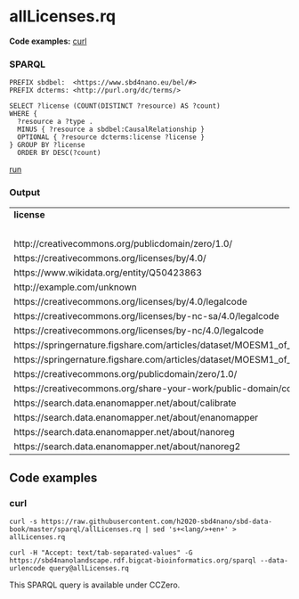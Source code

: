# allLicenses.rq

**Code examples:** [curl](#curl)

### SPARQL

```sparql
PREFIX sbdbel:  <https://www.sbd4nano.eu/bel/#>
PREFIX dcterms: <http://purl.org/dc/terms/>

SELECT ?license (COUNT(DISTINCT ?resource) AS ?count)
WHERE {
  ?resource a ?type .
  MINUS { ?resource a sbdbel:CausalRelationship }
  OPTIONAL { ?resource dcterms:license ?license }
} GROUP BY ?license
  ORDER BY DESC(?count)
```

[run](https://sbd4nanolandscape.rdf.bigcat-bioinformatics.org/?q=PREFIX%20sbdbel%3A%20%20%3Chttps%3A%2F%2Fwww.sbd4nano.eu%2Fbel%2F%23%3E%0APREFIX%20dcterms%3A%20%3Chttp%3A%2F%2Fpurl.org%2Fdc%2Fterms%2F%3E%0A%0ASELECT%20%3Flicense%20%28COUNT%28DISTINCT%20%3Fresource%29%20AS%20%3Fcount%29%0AWHERE%20%7B%0A%20%20%3Fresource%20a%20%3Ftype%20.%0A%20%20MINUS%20%7B%20%3Fresource%20a%20sbdbel%3ACausalRelationship%20%7D%0A%20%20OPTIONAL%20%7B%20%3Fresource%20dcterms%3Alicense%20%3Flicense%20%7D%0A%7D%20GROUP%20BY%20%3Flicense%0A%20%20ORDER%20BY%20DESC%28%3Fcount%29%0A)


### Output

<table>
  <tr>
    <td><b>license</b></td>
    <td><b>count</b></td>
  </tr>
  <tr>
    <td></td>
    <td>6118</td>
  </tr>
  <tr>
    <td>http://creativecommons.org/publicdomain/zero/1.0/</td>
    <td>1777</td>
  </tr>
  <tr>
    <td>https://creativecommons.org/licenses/by/4.0/</td>
    <td>261</td>
  </tr>
  <tr>
    <td>https://www.wikidata.org/entity/Q50423863</td>
    <td>23</td>
  </tr>
  <tr>
    <td>http://example.com/unknown</td>
    <td>17</td>
  </tr>
  <tr>
    <td>https://creativecommons.org/licenses/by/4.0/legalcode</td>
    <td>14</td>
  </tr>
  <tr>
    <td>https://creativecommons.org/licenses/by-nc-sa/4.0/legalcode</td>
    <td>1</td>
  </tr>
  <tr>
    <td>https://creativecommons.org/licenses/by-nc/4.0/legalcode</td>
    <td>1</td>
  </tr>
  <tr>
    <td>https://springernature.figshare.com/articles/dataset/MOESM1_of_Role_of_chemical_composition_and_redox_modification_of_poorly_soluble_nanomaterials_on_their_ability_to_enhance_allergic_airway_sensitisation_in_mice/10071023</td>
    <td>1</td>
  </tr>
  <tr>
    <td>https://springernature.figshare.com/articles/dataset/MOESM1_of_Role_of_chemical_composition_and_redox_modification_of_poorly_soluble_nanomaterials_on_their_ability_to_enhance_allergic_airway_sensitisation_in_mice/10071032</td>
    <td>1</td>
  </tr>
  <tr>
    <td>https://creativecommons.org/publicdomain/zero/1.0/</td>
    <td>1</td>
  </tr>
  <tr>
    <td>https://creativecommons.org/share-your-work/public-domain/cc0</td>
    <td>1</td>
  </tr>
  <tr>
    <td>https://search.data.enanomapper.net/about/calibrate</td>
    <td>1</td>
  </tr>
  <tr>
    <td>https://search.data.enanomapper.net/about/enanomapper</td>
    <td>1</td>
  </tr>
  <tr>
    <td>https://search.data.enanomapper.net/about/nanoreg</td>
    <td>1</td>
  </tr>
  <tr>
    <td>https://search.data.enanomapper.net/about/nanoreg2</td>
    <td>1</td>
  </tr>
</table>

## Code examples

### curl

```shell
curl -s https://raw.githubusercontent.com/h2020-sbd4nano/sbd-data-book/master/sparql/allLicenses.rq | sed 's+<lang/>+en+' > allLicenses.rq

curl -H "Accept: text/tab-separated-values" -G https://sbd4nanolandscape.rdf.bigcat-bioinformatics.org/sparql --data-urlencode query@allLicenses.rq
```

This SPARQL query is available under CCZero.
